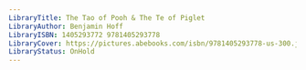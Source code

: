 ```yaml
---
LibraryTitle: The Tao of Pooh & The Te of Piglet
LibraryAuthor: Benjamin Hoff
LibraryISBN: 1405293772 9781405293778
LibraryCover: https://pictures.abebooks.com/isbn/9781405293778-us-300.jpg
LibraryStatus: OnHold
---
```

